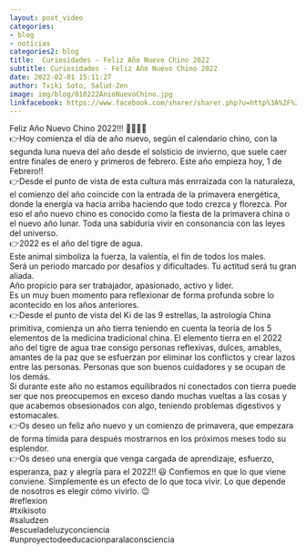 ```yaml
---
layout: post_video
categories:
- blog
- noticias
categories2: blog
title:  Curiosidades - Feliz Año Nuevo Chino 2022
subtitle: Curiosidades - Feliz Año Nuevo Chino 2022
date: 2022-02-01 15:11:27
author: Txiki Soto, Salud-Zen
image: img/blog/010222AnioNuevoChino.jpg
linkfacebook: https://www.facebook.com/sharer/sharer.php?u=http%3A%2F%2Fwww.salud-zen.com%2Fblog%2Fnoticias%2F2022%2F02%2F01%2Fcuriosidades-arroz-rojo.html&amp;src=sdkpreparse
---
```

Feliz Año Nuevo Chino 2022!!! 🧧🏮🧧🏮  
👉Hoy comienza el día de año nuevo, según el calendario chino, con la segunda luna nueva del año desde el solsticio de invierno, que suele caer entre finales de enero y primeros de febrero. Este año empieza hoy, 1 de Febrero!!  
👉Desde el punto de vista de esta cultura más enrraizada con la naturaleza, el comienzo del año coincide con la entrada de la primavera energética, donde la energía va hacia arriba haciendo que todo crezca y florezca. Por eso el año nuevo chino es conocido como la fiesta de la primavera china o el nuevo año lunar. Toda una sabiduría vivir en consonancia con las leyes del universo.  
👉2022 es el año del tigre de agua.  
Este animal simboliza la fuerza,  la valentía, el fín de todos los males.  
Será un periodo marcado por desafíos y dificultades. Tu actitud será tu gran aliada.   
Año propicio para ser trabajador, apasionado, activo y lider.     
Es un muy buen momento para reflexionar de forma profunda sobre lo acontecido en los años anteriores.  
👉Desde el punto de vista del Ki de las 9 estrellas, la astrología China primitiva, comienza un año tierra teniendo en cuenta la teoría de los 5 elementos de la medicina tradicional china. El elemento tierra en el 2022 año del tigre de agua trae consigo personas reflexivas, dulces, amables, amantes de la paz que se esfuerzan por eliminar los conflictos y crear lazos entre las personas. Personas que son buenos cuidadores y se ocupan de los demás.   
Si durante este año no estamos equilibrados ni conectados con tierra puede ser que nos preocupemos en exceso dando muchas vueltas a las cosas y que acabemos obsesionados con algo, teniendo problemas digestivos y estomacales.   
👉Os deseo un feliz año nuevo y un comienzo de primavera, que empezara de forma tímida para después mostrarnos en los próximos meses todo su esplendor.   
👉Os deseo una energía que venga cargada de aprendizaje, esfuerzo, esperanza, paz y alegría para el 2022!! 😃 Confiemos en que lo que viene conviene. Simplemente es un efecto de lo que toca vivir. Lo que depende de nosotros es elegir cómo vivirlo. 😉  
#reflexion   
#txikisoto   
#saludzen   
#escueladeluzyconciencia   
#unproyectodeeducacionparalaconsciencia  
